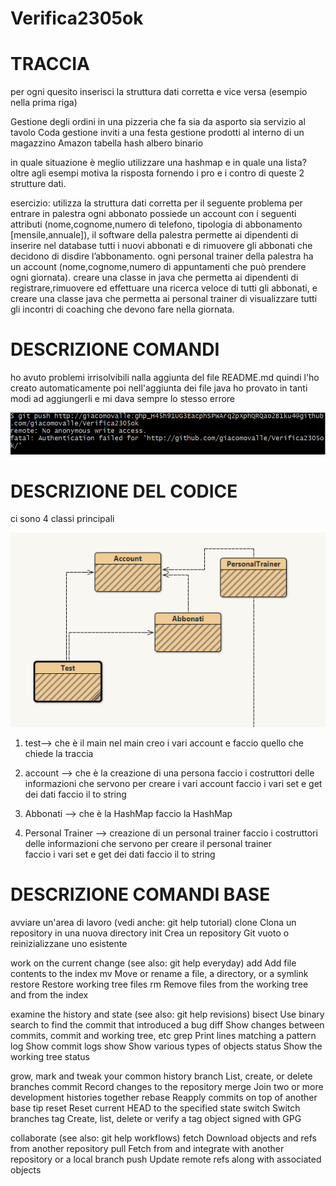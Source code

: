 # Verifica2305ok

# TRACCIA
per ogni quesito inserisci la struttura dati corretta e vice versa
(esempio nella prima riga)

Gestione degli ordini in una pizzeria che fa sia da asporto sia servizio al tavolo	Coda
gestione inviti a una festa	
gestione prodotti al interno di un magazzino Amazon	
	tabella hash
	albero binario

in quale situazione è meglio utilizzare una hashmap e in quale una lista? oltre agli esempi motiva la risposta fornendo i pro e i contro di queste 2 strutture dati.

esercizio:
utilizza la struttura dati corretta per il seguente problema
per entrare in palestra ogni abbonato possiede un account con i seguenti attributi (nome,cognome,numero di telefono, tipologia di abbonamento [mensile,annuale]), il software della palestra permette ai dipendenti di inserire nel database tutti i nuovi abbonati e di rimuovere gli abbonati che decidono di disdire l’abbonamento. ogni personal trainer della palestra ha un account (nome,cognome,numero di appuntamenti che può prendere ogni giornata). creare una classe in java che permetta ai dipendenti di registrare,rimuovere ed effettuare una ricerca veloce di tutti gli abbonati, e creare una classe java che permetta ai personal trainer di visualizzare tutti gli incontri di coaching che devono fare nella giornata.



# DESCRIZIONE COMANDI 
ho avuto problemi irrisolvibili nalla aggiunta del file README.md quindi l'ho creato automaticamente 
poi nell'aggiunta dei file java ho provato in tanti modi ad aggiungerli e mi dava sempre lo stesso errore

![Cattura](Cattura.PNG)


# DESCRIZIONE DEL CODICE
ci sono 4 classi principali

![Cattura2](Cattura2.PNG)
1. test--> che è il main 
nel main creo i vari account e faccio quello che chiede la traccia

2. account --> che è la creazione di una persona
faccio i costruttori delle informazioni che servono per creare i vari account 
faccio i vari set e get dei dati 
faccio il to string 

3. Abbonati --> che è la HashMap
faccio la HashMap

4. Personal Trainer --> creazione di un personal trainer 
faccio i costruttori delle informazioni che servono per creare il personal trainer  
faccio i vari set e get dei dati 
faccio il to string



# DESCRIZIONE COMANDI BASE
avviare un'area di lavoro (vedi anche: git help tutorial)
   clone     Clona un repository in una nuova directory
   init      Crea un repository Git vuoto o reinizializzane uno esistente

work on the current change (see also: git help everyday)
   add       Add file contents to the index
   mv        Move or rename a file, a directory, or a symlink
   restore   Restore working tree files
   rm        Remove files from the working tree and from the index

examine the history and state (see also: git help revisions)
   bisect    Use binary search to find the commit that introduced a bug
   diff      Show changes between commits, commit and working tree, etc
   grep      Print lines matching a pattern
   log       Show commit logs
   show      Show various types of objects
   status    Show the working tree status

grow, mark and tweak your common history
   branch    List, create, or delete branches
   commit    Record changes to the repository
   merge     Join two or more development histories together
   rebase    Reapply commits on top of another base tip
   reset     Reset current HEAD to the specified state
   switch    Switch branches
   tag       Create, list, delete or verify a tag object signed with GPG

collaborate (see also: git help workflows)
   fetch     Download objects and refs from another repository
   pull      Fetch from and integrate with another repository or a local branch
   push      Update remote refs along with associated objects



